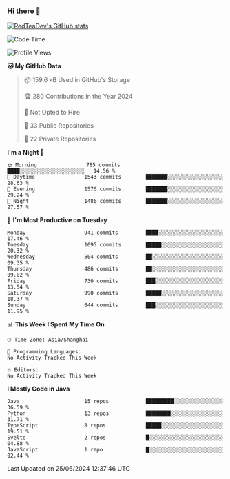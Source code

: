 ### Hi there 👋

<!--
**RedTeaDev/RedTeaDev** is a ✨ _special_ ✨ repository because its `README.md` (this file) appears on your GitHub profile.

Here are some ideas to get you started:

- 🔭 I’m currently working on ...
- 🌱 I’m currently learning ...
- 👯 I’m looking to collaborate on ...
- 🤔 I’m looking for help with ...
- 💬 Ask me about ...
- 📫 How to reach me: ...
- 😄 Pronouns: ...
- ⚡ Fun fact: ...
-->

<!--
[![wakatime](https://wakatime.com/badge/user/6b101ed0-04c0-4490-9283-eb61f2efff96.svg)](https://wakatime.com/@6b101ed0-04c0-4490-9283-eb61f2efff96)
!-->

[![RedTeaDev's GitHub stats](https://github-readme-stats.vercel.app/api?username=RedTeaDev)](https://github.com/anuraghazra/github-readme-stats)
<!--
[![willianrod's wakatime stats](https://github-readme-stats.vercel.app/api/wakatime?username=RedTeaDev)](https://github.com/anuraghazra/github-readme-stats)
!-->
<!--START_SECTION:waka-->
![Code Time](http://img.shields.io/badge/Code%20Time-2%2C331%20hrs%2023%20mins-blue)

![Profile Views](http://img.shields.io/badge/Profile%20Views-0-blue)

**🐱 My GitHub Data** 

> 📦 159.6 kB Used in GitHub's Storage 
 > 
> 🏆 280 Contributions in the Year 2024
 > 
> 🚫 Not Opted to Hire
 > 
> 📜 33 Public Repositories 
 > 
> 🔑 22 Private Repositories 
 > 
**I'm a Night 🦉** 

```text
🌞 Morning                785 commits         ████░░░░░░░░░░░░░░░░░░░░░   14.56 % 
🌆 Daytime                1543 commits        ███████░░░░░░░░░░░░░░░░░░   28.63 % 
🌃 Evening                1576 commits        ███████░░░░░░░░░░░░░░░░░░   29.24 % 
🌙 Night                  1486 commits        ███████░░░░░░░░░░░░░░░░░░   27.57 % 
```
📅 **I'm Most Productive on Tuesday** 

```text
Monday                   941 commits         ████░░░░░░░░░░░░░░░░░░░░░   17.46 % 
Tuesday                  1095 commits        █████░░░░░░░░░░░░░░░░░░░░   20.32 % 
Wednesday                504 commits         ██░░░░░░░░░░░░░░░░░░░░░░░   09.35 % 
Thursday                 486 commits         ██░░░░░░░░░░░░░░░░░░░░░░░   09.02 % 
Friday                   730 commits         ███░░░░░░░░░░░░░░░░░░░░░░   13.54 % 
Saturday                 990 commits         █████░░░░░░░░░░░░░░░░░░░░   18.37 % 
Sunday                   644 commits         ███░░░░░░░░░░░░░░░░░░░░░░   11.95 % 
```


📊 **This Week I Spent My Time On** 

```text
🕑︎ Time Zone: Asia/Shanghai

💬 Programming Languages: 
No Activity Tracked This Week

🔥 Editors: 
No Activity Tracked This Week
```

**I Mostly Code in Java** 

```text
Java                     15 repos            █████████░░░░░░░░░░░░░░░░   36.59 % 
Python                   13 repos            ████████░░░░░░░░░░░░░░░░░   31.71 % 
TypeScript               8 repos             █████░░░░░░░░░░░░░░░░░░░░   19.51 % 
Svelte                   2 repos             █░░░░░░░░░░░░░░░░░░░░░░░░   04.88 % 
JavaScript               1 repo              █░░░░░░░░░░░░░░░░░░░░░░░░   02.44 % 
```




 Last Updated on 25/06/2024 12:37:46 UTC
<!--END_SECTION:waka-->


